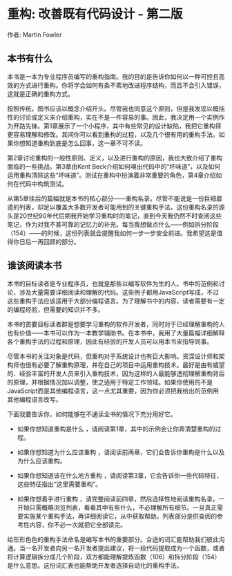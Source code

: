 # 重构: 改善既有代码设计 - 第二版  

作者: Martin Fowler  

## 本书有什么

本书是一本为专业程序员编写的重构指南。我的目的是告诉你如何以一种可控且高效的方式进行重构。你将学会如何有条不紊地改进程序结构，而且不会引入错误，这就是正确的重构方式。

按照传统，图书应该以概念介绍开头。尽管我也同意这个原则，但是我发现以概括性的讨论或定义来介绍重构，实在不是一件容易的事。因此，我决定用一个实例作为开路先锋。第1章展示了一个小程序，其中有些常见的设计缺陷，我把它重构得更容易理解和修改。其间你可以看到重构的过程，以及几个很有用的重构手法。如果你想知道重构到底是怎么回事，这一章不可不读。

第2章讨论重构的一般性原则、定义，以及进行重构的原因，我也大致介绍了重构面临的一些挑战。第3章由Kent Beck介绍如何嗅出代码中的“坏味道”，以及如何运用重构清除这些“坏味道”。测试在重构中扮演着非常重要的角色，第4章介绍如何在代码中构筑测试。

从第5章往后的篇幅就是本书的核心部分——重构名录。尽管不能说是一份巨细靡遗的列表，却足以覆盖大多数开发者可能用到的关键重构手法。这份重构名录的源头是20世纪90年代后期我开始学习重构时的笔记，直到今天我仍然不时查阅这些笔记，作为对我不甚可靠的记忆力的补充。每当我想做点什么——例如拆分阶段（154）——的时候，这份列表就会提醒我如何一步一步安全前进。我希望这是值得你日后一再回顾的部分。  

## 谁该阅读本书  

本书的目标读者是专业程序员，也就是那些以编写软件为生的人。书中的范例和讨论，涉及大量需要详细阅读和理解的代码。这些例子都用JavaScript写成，不过这些重构手法应该适用于大部分编程语言。为了理解书中的内容，读者需要有一定的编程经验，但需要的知识并不多。

本书的首要目标读者群是想要学习重构的软件开发者，同时对于已经理解重构的人也有价值——本书可以作为一本教学辅助书。在本书中，我用了大量篇幅详细解释各个重构手法的过程和原理，因此有经验的开发人员可以用本书来指导同事。

尽管本书的关注对象是代码，但重构对于系统设计也有巨大影响。资深设计师和架构师也很有必要了解重构原理，并在自己的项目中运用重构技术。最好是由有威望的、经验丰富的开发人员来引入重构技术，因为这样的人最能够透彻理解重构背后的原理，并根据情况加以调整，使之适用于特定工作领域。如果你使用的不是JavaScript而是其他编程语言，这一点尤其重要，因为你必须把我给出的范例用其他编程语言改写。

下面我要告诉你，如何能够在不通读全书的情况下充分用好它。

* 如果你想知道重构是什么 ，请阅读第1章，其中的示例会让你弄清楚重构的过程。  

* 如果你想知道为什么应该重构 ，请阅读前两章，它们会告诉你重构是什么以及为什么应该重构。  

* 如果你想知道该在什么地方重构 ，请阅读第3章，它会告诉你一些代码特征，这些特征指出“这里需要重构”。  

* 如果你想着手进行重构 ，请完整阅读前四章，然后选择性地阅读重构名录。一开始只需概略浏览列表，看看其中有些什么，不必理解所有细节。一旦真正需要实施某个重构手法，再详细阅读它，从中获取帮助。列表部分是供查阅的参考性内容，你不必一次就把它全部读完。  

给形形色色的重构手法命名是编写本书的重要部分。合适的词汇能帮助我们彼此沟通。当一名开发者向另一名开发者提出建议，将一段代码提取成为一个函数，或者将计算逻辑拆分成几个阶段，双方都能理解提炼函数（106）和拆分阶段（154）是什么意思。这份词汇表也能帮助开发者选择自动化的重构手法。  
